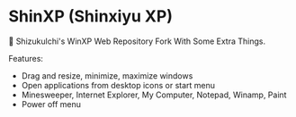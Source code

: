 # ShinXP (Shinxiyu XP)

🏁 Shizukulchi's WinXP Web Repository Fork With Some Extra Things.

Features:

- Drag and resize, minimize, maximize windows
- Open applications from desktop icons or start menu
- Minesweeper, Internet Explorer, My Computer, Notepad, Winamp, Paint
- Power off menu
